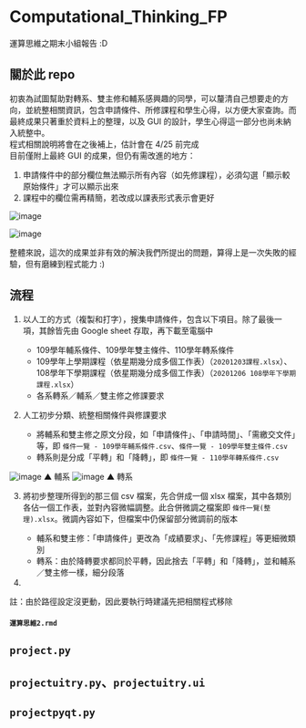 # Computational_Thinking_FP
運算思維之期末小組報告 :D

## 關於此 repo
初衷為試圖幫助對轉系、雙主修和輔系感興趣的同學，可以釐清自己想要走的方向，並統整相關資訊，包含申請條件、所修課程和學生心得，以方便大家查詢。而最終成果只著重於資料上的整理，以及 GUI 的設計，學生心得這一部分也尚未納入統整中。  
程式相關說明將會在之後補上，估計會在 4/25 前完成  
目前僅附上最終 GUI 的成果，但仍有需改進的地方：
1. 申請條件中的部分欄位無法顯示所有內容（如先修課程），必須勾選「顯示較原始條件」才可以顯示出來
2. 課程中的欄位需再精簡，若改成以課表形式表示會更好

![image](https://user-images.githubusercontent.com/39528069/162632428-0a12c84e-4d67-491d-9a8d-a4fae7d8f731.png)

![image](https://user-images.githubusercontent.com/39528069/162632553-344520bf-bf9a-4cb3-9391-fbc620fd4a51.png)

整體來說，這次的成果並非有效的解決我們所提出的問題，算得上是一次失敗的經驗，但有磨練到程式能力 :)




## 流程
1. 以人工的方式（複製和打字），搜集申請條件，包含以下項目。除了最後一項，其餘皆先由 Google sheet 存取，再下載至電腦中
   - 109學年輔系條件、109學年雙主條件、110學年轉系條件
   - 109學年上學期課程（依星期幾分成多個工作表）（`20201203課程.xlsx`）、108學年下學期課程（依星期幾分成多個工作表）（`20201206 108學年下學期課程.xlsx`）
   - 各系轉系／輔系／雙主修之修課要求  
   
2. 人工初步分類、統整相關條件與修課要求
   - 將輔系和雙主修之原文分段，如「申請條件」、「申請時間」、「需繳交文件」等，即 `條件一覽 - 109學年輔系條件.csv`、`條件一覽 - 109學年雙主條件.csv`
   - 轉系則是分成「平轉」和「降轉」，即 `條件一覽 - 110學年轉系條件.csv`

![image](https://user-images.githubusercontent.com/39528069/163945333-9fc73f67-0598-41e4-8fbf-51670b34e485.png)
▲ 輔系
![image](https://user-images.githubusercontent.com/39528069/163944466-0be0b7b5-dbcd-4622-bd11-001a27fd9349.png)
▲ 轉系

3. 將初步整理所得到的那三個 csv 檔案，先合併成一個 xlsx 檔案，其中各類別各佔一個工作表，並對內容微幅調整。此合併微調之檔案即 `條件一覽(整理).xlsx`。微調內容如下，但檔案中仍保留部分微調前的版本
   - 輔系和雙主修：「申請條件」更改為「成績要求」、「先修課程」等更細微類別
   - 轉系：由於降轉要求都同於平轉，因此捨去「平轉」和「降轉」，並和輔系／雙主修一樣，細分段落
 
 
 
4. 


註：由於路徑設定沒更動，因此要執行時建議先把相關程式移除



#### `運算思維2.rmd`

## `project.py`

## `projectuitry.py`、`projectuitry.ui`

## `projectpyqt.py`




